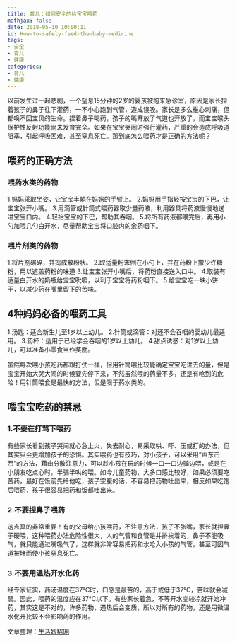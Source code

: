 ```yaml
---
title: 育儿：如何安全的给宝宝喂药
mathjax: false
date: 2018-05-10 10:00:11
id: How-to-safely-feed-the-baby-medicine
tags:
- 安全
- 育儿
- 健康
categories:
- 育儿
- 健康
---
```


以前发生过一起悲剧，一个窒息15分钟的2岁的婴孩被抱来急诊室，原因是家长捏着孩子的鼻子往下灌药，一不小心跑到气管，造成误吸。家长是多么椎心刺痛，但都唤不回宝贝的生命。捏着鼻子喝药，孩子的嘴开放了气道也开放了，而宝宝喉头保护性反射功能尚未发育完全。如果在宝宝哭闹时强行灌药，严重的会造成呼吸道阻塞，引起呼吸困难，甚至窒息死亡。那到底怎么喂药才是正确的方法呢？

<!---more--->

## 喂药的正确方法

### 喂药水类的药物

1.妈妈采取坐姿，让宝宝半躺在妈妈的手臂上。
2.妈妈用手指轻按宝宝的下巴，让宝宝张开小嘴。
3.用滴管或针筒式喂药器取少量药液，利用器具将药液慢慢地送进宝宝口内。
4.轻抬宝宝的下巴，帮助其吞咽。
5.将所有药液都喂完后，再用小勺加喂几勺白开水，尽量帮助宝宝将口腔内的余药咽下。

### 喂片剂类的药物

1.将片剂碾碎，并捣成散粉状。
2.取适量粉末倒在小勺上，并在药粉上撒少许糖粉，用以遮盖药粉的味道
3.让宝宝张开小嘴后，将药粉直接送入口中。
4.取装有适量白开水的奶瓶给宝宝吮吸，以利于宝宝将药粉咽下。
5.给宝宝吃一块小饼干，以减少药在嘴里留下的苦味。

## 4种妈妈必备的喂药工具

1.汤匙：适合新生儿至1岁以上幼儿。
2.针筒或滴管：对还不会吞咽的婴幼儿最适用。
3.药杯：适用于已经学会吞咽的1岁以上幼儿。
4.甜点诱惑：对1岁以上幼儿，可以准备小零食当作奖励。

虽然每次喂小孩吃药都跟打仗一样，但用针筒喂比较能确定宝宝吃进去的量，但是宝宝开始大哭大闹的时候要先停下来，不然虽然喂的药量不多，还是有呛到的危险！用针筒喂食是最快的方法，但是限于药水类的。

## 喂宝宝吃药的禁忌

### 1.不要在打骂下喂药

有些家长看到孩子哭闹就心急上火，失去耐心，易采取哄、吓、压或打的办法，但其实只会更增加孩子的恐惧。其实喂药也有技巧，对小孩子，可以采用“声东击西”的方法，藉由分散注意力，可以趁小孩在玩的时候一口一口边骗边喂，或是在小朋友吃点心时，半骗半哄的喂。如今儿童药物，大多口感比较好，如果必须要吃苦药，最好在饭前先给他吃，孩子空腹的话，不容易把药物吐出来，相反如果吃饱后喂药，孩子很容易把药和饭都吐出来。

### 2.不要捏鼻子喂药

这点真的非常重要！有的父母给小孩喂药，不注意方法，孩子不张嘴，家长就捏鼻子硬喂，这种喂药办法危险性很大，人的气管和食管是并排挨着的，鼻子不能吸气，就只能通过嘴吸气了，这样就非常容易把药和水呛入小孩的气管，甚至可因气道被堵而使小孩窒息死亡。

### 3.不要用温热开水化药

经专家证实，药汤温度在37℃时，口感是最苦的，高于或低于37℃，苦味就会减弱。因此，喂药的温度应在37℃以下。有些家长着急，不等开水变较凉就开始冲药，其实这是不对的，许多药物，遇热后会变质，所以对所有的药物，还是用微温水化开比较不会影响药的作用。

文章整理：[生活妙招网](http://www.lifeskill.cn/) 
